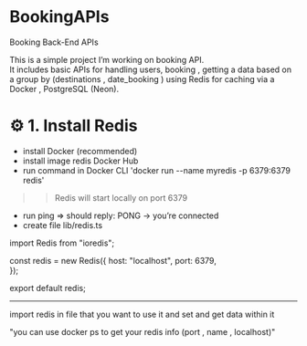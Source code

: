 # BookingAPIs
Booking Back-End APIs

This is a simple project I’m working on booking API.  
It includes basic APIs for handling users, booking , getting a data based on a group by (destinations , date_booking )  using Redis for caching via a Docker , PostgreSQL (Neon).



# ⚙️ 1. Install Redis

- install Docker (recommended)
- install image redis Docker Hub
- run command in Docker CLI 'docker run --name myredis -p 6379:6379 redis'
 >> Redis will start locally on port 6379
- run ping => should reply: PONG -> you’re connected
-  create file lib/redis.ts

import Redis from "ioredis";

const redis = new Redis({
  host: "localhost", 
  port: 6379,        
});

export default redis;


--------------------------------------------------------------------------------------
import redis in file that you want to use it and set and get data within it

"you can use docker ps to get your redis info (port  , name , localhost)"


